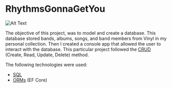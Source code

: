 # RhythmsGonnaGetYou

![Alt Text](http://g.recordit.co/DljxAyYNEd.gif)

The objective of this project, was to model and create a database. This database stored bands, albums, songs, and band members from Vinyl in my personal collection. Then I created a console app that allowed the user to interact with the database. This particular project followed the [CRUD](https://developer.mozilla.org/en-US/docs/Glossary/CRUD) (Create, Read, Update, Delete) method.

The following technologies were used:

- [SQL](https://developer.mozilla.org/en-US/docs/Glossary/SQL)
- [ORMs](https://hibernate.org/orm/what-is-an-orm/) (EF Core)
